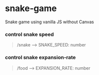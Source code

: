 # snake-game
Snake game using vanilla JS without Canvas

### control snake speed
> /snake --> SNAKE_SPEED: number

### control snake expansion-rate
> /food --> EXPANSION_RATE: number
